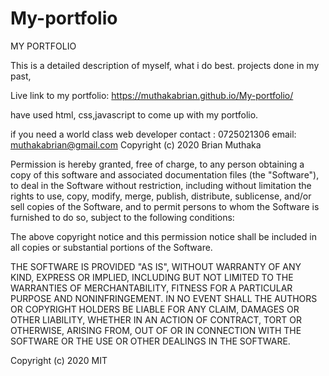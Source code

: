 # My-portfolio
MY PORTFOLIO

This is a detailed description of myself, what i do best.  projects done in my past,

Live link to my portfolio: https://muthakabrian.github.io/My-portfolio/

have used html, css,javascript to come up with my portfolio.

if you need a world class web developer contact : 0725021306
                                          email:  muthakabrian@gmail.com
Copyright (c) 2020 Brian Muthaka

Permission is hereby granted, free of charge, to any person obtaining a copy
of this software and associated documentation files (the "Software"), to deal
in the Software without restriction, including without limitation the rights
to use, copy, modify, merge, publish, distribute, sublicense, and/or sell
copies of the Software, and to permit persons to whom the Software is
furnished to do so, subject to the following conditions:

The above copyright notice and this permission notice shall be included in all
copies or substantial portions of the Software.

THE SOFTWARE IS PROVIDED "AS IS", WITHOUT WARRANTY OF ANY KIND, EXPRESS OR
IMPLIED, INCLUDING BUT NOT LIMITED TO THE WARRANTIES OF MERCHANTABILITY,
FITNESS FOR A PARTICULAR PURPOSE AND NONINFRINGEMENT. IN NO EVENT SHALL THE
AUTHORS OR COPYRIGHT HOLDERS BE LIABLE FOR ANY CLAIM, DAMAGES OR OTHER
LIABILITY, WHETHER IN AN ACTION OF CONTRACT, TORT OR OTHERWISE, ARISING FROM,
OUT OF OR IN CONNECTION WITH THE SOFTWARE OR THE USE OR OTHER DEALINGS IN THE
SOFTWARE.

Copyright (c) 2020 MIT

